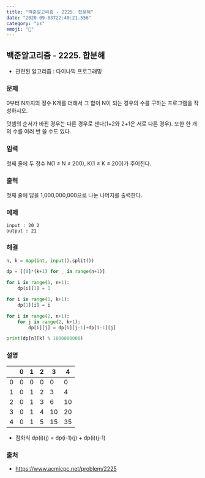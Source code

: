 ```yaml
---
title: "백준알고리즘 - 2225. 합분해"
date: "2020-09-03T22:40:21.556"
category: "ps"
emoji: "🌄"
---
```


## 백준알고리즘 - 2225. 합분해

- 관련된 알고리즘 : 다이나믹 프로그래밍

### 문제

0부터 N까지의 정수 K개를 더해서 그 합이 N이 되는 경우의 수를 구하는 프로그램을 작성하시오.

덧셈의 순서가 바뀐 경우는 다른 경우로 센다(1+2와 2+1은 서로 다른 경우). 또한 한 개의 수를 여러 번 쓸 수도 있다.

### 입력

첫째 줄에 두 정수 N(1 ≤ N ≤ 200), K(1 ≤ K ≤ 200)가 주어진다.

### 출력

첫째 줄에 답을 1,000,000,000으로 나눈 나머지를 출력한다.

### 예제

```
input : 20 2
output : 21
```

### 해결 

```python
n, k = map(int, input().split())

dp = [[0]*(k+1) for _ in range(n+1)]

for i in range(1, n+1):
    dp[i][1] = 1

for i in range(1, k+1):
    dp[1][i] = i

for i in range(2, n+1):
    for j in range(2, k+1):
        dp[i][j] = dp[i][j-1]+dp[i-1][j]

print(dp[n][k] % 1000000000)
```

### 설명

|      | 0    | 1    | 2    | 3    | 4    |
| ---- | ---- | ---- | ---- | ---- | ---- |
| 0    | 0    | 0    | 0    | 0    | 0    |
| 1    | 0    | 1    | 2    | 3    | 4    |
| 2    | 0    | 1    | 3    | 6    | 10   |
| 3    | 0    | 1    | 4    | 10   | 20   |
| 4    | 0    | 1    | 5    | 15   | 35   |

- 점화식 dp(i)(j) = dp(i-1)(j) + dp(i)(j-1)


### 출처

- https://www.acmicpc.net/problem/2225
